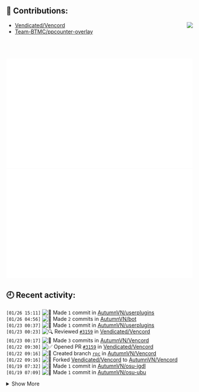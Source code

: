 ## 📗 Contributions:
<a href="https://osu.ppy.sh/users/AutumnVN"><img src="https://osu-sig.vercel.app/card?user=AutumnVN&mode=std&lang=en&mini=true" align="right"></a>

- [Vendicated/Vencord](https://github.com/Vendicated/Vencord)
- [Team-BTMC/ppcounter-overlay](https://github.com/Team-BTMC/ppcounter-overlay)

<br>
<br>
<br>
<div align="center">
<img src="./generated/overview.svg"><img src="./generated/languages.svg">
</div>

## 🕘 Recent activity:
<!--START_SECTION:activity-->
`[01/26 15:11]` <img alt="📝" src="https://github.com/cheesits456/github-activity-readme/raw/master/icons/commit.png" align="top" height="18"> Made `1` commit in [AutumnVN/userplugins](https://github.com/AutumnVN/userplugins)  
`[01/26 04:56]` <img alt="📝" src="https://github.com/cheesits456/github-activity-readme/raw/master/icons/commit.png" align="top" height="18"> Made `2` commits in [AutumnVN/bot](https://github.com/AutumnVN/bot)  
`[01/23 00:37]` <img alt="📝" src="https://github.com/cheesits456/github-activity-readme/raw/master/icons/commit.png" align="top" height="18"> Made `1` commit in [AutumnVN/userplugins](https://github.com/AutumnVN/userplugins)  
`[01/23 00:23]` <img alt="🔍" src="https://github.com/cheesits456/github-activity-readme/raw/master/icons/review.png" align="top" height="18"> Reviewed [`#3159`](https://github.com//Vendicated/Vencord/pull/3159 'customRPC: fix preview') in [Vendicated/Vencord](https://github.com/Vendicated/Vencord)  
`[01/23 00:17]` <img alt="📝" src="https://github.com/cheesits456/github-activity-readme/raw/master/icons/commit.png" align="top" height="18"> Made `3` commits in [AutumnVN/Vencord](https://github.com/AutumnVN/Vencord)  
`[01/22 09:30]` <img alt="✅" src="https://github.com/cheesits456/github-activity-readme/raw/master/icons/pr-open.png" align="top" height="18"> Opened PR [`#3159`](https://github.com//Vendicated/Vencord/pull/3159 'customRPC: fix preview') in [Vendicated/Vencord](https://github.com/Vendicated/Vencord)  
`[01/22 09:16]` <img alt="📂" src="https://github.com/cheesits456/github-activity-readme/raw/master/icons/create-branch.png" align="top" height="18"> Created branch [`rpc`](https://github.com/AutumnVN/Vencord/tree/rpc) in [AutumnVN/Vencord](https://github.com/AutumnVN/Vencord)  
`[01/22 09:16]` <img alt="🍴" src="https://github.com/cheesits456/github-activity-readme/raw/master/icons/fork.png" align="top" height="18"> Forked [Vendicated/Vencord](https://github.com/Vendicated/Vencord) to [AutumnVN/Vencord](https://github.com/AutumnVN/Vencord)  
`[01/19 07:32]` <img alt="📝" src="https://github.com/cheesits456/github-activity-readme/raw/master/icons/commit.png" align="top" height="18"> Made `1` commit in [AutumnVN/osu-igdl](https://github.com/AutumnVN/osu-igdl)  
`[01/19 07:09]` <img alt="📝" src="https://github.com/cheesits456/github-activity-readme/raw/master/icons/commit.png" align="top" height="18"> Made `1` commit in [AutumnVN/osu-ubu](https://github.com/AutumnVN/osu-ubu)  

<details><summary>Show More</summary>

`[01/19 07:06]` <img alt="📝" src="https://github.com/cheesits456/github-activity-readme/raw/master/icons/commit.png" align="top" height="18"> Made `1` commit in [AutumnVN/osu-mpbd](https://github.com/AutumnVN/osu-mpbd)  
`[01/17 05:44]` <img alt="📝" src="https://github.com/cheesits456/github-activity-readme/raw/master/icons/commit.png" align="top" height="18"> Made `2` commits in [AutumnVN/autumn](https://github.com/AutumnVN/autumn)  
`[01/14 06:13]` <img alt="📝" src="https://github.com/cheesits456/github-activity-readme/raw/master/icons/commit.png" align="top" height="18"> Made `1` commit in [AutumnVN/hit-swap-fix](https://github.com/AutumnVN/hit-swap-fix)  
`[01/14 00:42]` <img alt="📝" src="https://github.com/cheesits456/github-activity-readme/raw/master/icons/commit.png" align="top" height="18"> Made `1` commit in [AutumnVN/autumn](https://github.com/AutumnVN/autumn)  
`[01/14 00:40]` <img alt="📝" src="https://github.com/cheesits456/github-activity-readme/raw/master/icons/commit.png" align="top" height="18"> Made `3` commits in [AutumnVN/hit-swap-nerf](https://github.com/AutumnVN/hit-swap-nerf)  
`[01/13 13:49]` <img alt="📂" src="https://github.com/cheesits456/github-activity-readme/raw/master/icons/create-branch.png" align="top" height="18"> Created branch [`main`](https://github.com/AutumnVN/hit-swap-nerf/tree/main) in [AutumnVN/hit-swap-nerf](https://github.com/AutumnVN/hit-swap-nerf)  
`[01/13 13:49]` <img alt="➕" src="https://github.com/cheesits456/github-activity-readme/raw/master/icons/create-repo.png" align="top" height="18"> Created repository [AutumnVN/hit-swap-nerf](https://github.com/AutumnVN/hit-swap-nerf)  
`[01/10 13:32]` <img alt="📝" src="https://github.com/cheesits456/github-activity-readme/raw/master/icons/commit.png" align="top" height="18"> Made `30` commits in [AutumnVN/autumn](https://github.com/AutumnVN/autumn)  
`[12/30 10:51]` <img alt="📝" src="https://github.com/cheesits456/github-activity-readme/raw/master/icons/commit.png" align="top" height="18"> Made `1` commit in [AutumnVN/bot](https://github.com/AutumnVN/bot)  
`[12/30 00:32]` <img alt="📝" src="https://github.com/cheesits456/github-activity-readme/raw/master/icons/commit.png" align="top" height="18"> Made `4` commits in [AutumnVN/autumn](https://github.com/AutumnVN/autumn)  
`[12/29 15:09]` <img alt="📂" src="https://github.com/cheesits456/github-activity-readme/raw/master/icons/create-branch.png" align="top" height="18"> Created branch [`1.20.1`](https://github.com/AutumnVN/autumn/tree/1.20.1) in [AutumnVN/autumn](https://github.com/AutumnVN/autumn)  
`[12/29 14:27]` <img alt="📝" src="https://github.com/cheesits456/github-activity-readme/raw/master/icons/commit.png" align="top" height="18"> Made `7` commits in [AutumnVN/autumn](https://github.com/AutumnVN/autumn)  
`[12/29 03:23]` <img alt="📝" src="https://github.com/cheesits456/github-activity-readme/raw/master/icons/commit.png" align="top" height="18"> Made `10` commits in [AutumnVN/bot](https://github.com/AutumnVN/bot)  
`[12/28 05:02]` <img alt="📝" src="https://github.com/cheesits456/github-activity-readme/raw/master/icons/commit.png" align="top" height="18"> Made `5` commits in [AutumnVN/autumn](https://github.com/AutumnVN/autumn)  
`[12/26 01:39]` <img alt="📝" src="https://github.com/cheesits456/github-activity-readme/raw/master/icons/commit.png" align="top" height="18"> Made `14` commits in [AutumnVN/bot](https://github.com/AutumnVN/bot)  
`[12/25 07:33]` <img alt="📝" src="https://github.com/cheesits456/github-activity-readme/raw/master/icons/commit.png" align="top" height="18"> Made `4` commits in [AutumnVN/autumn](https://github.com/AutumnVN/autumn)  
`[12/17 09:32]` <img alt="📝" src="https://github.com/cheesits456/github-activity-readme/raw/master/icons/commit.png" align="top" height="18"> Made `2` commits in [AutumnVN/bot](https://github.com/AutumnVN/bot)  
`[12/15 01:44]` <img alt="📝" src="https://github.com/cheesits456/github-activity-readme/raw/master/icons/commit.png" align="top" height="18"> Made `13` commits in [AutumnVN/beatmap](https://github.com/AutumnVN/beatmap)  
`[12/09 12:27]` <img alt="📝" src="https://github.com/cheesits456/github-activity-readme/raw/master/icons/commit.png" align="top" height="18"> Made `2` commits in [AutumnVN/userscript](https://github.com/AutumnVN/userscript)  
`[12/09 10:28]` <img alt="📂" src="https://github.com/cheesits456/github-activity-readme/raw/master/icons/create-branch.png" align="top" height="18"> Created branch [`main`](https://github.com/AutumnVN/userscript/tree/main) in [AutumnVN/userscript](https://github.com/AutumnVN/userscript)  
`[12/09 10:28]` <img alt="➕" src="https://github.com/cheesits456/github-activity-readme/raw/master/icons/create-repo.png" align="top" height="18"> Created repository [AutumnVN/userscript](https://github.com/AutumnVN/userscript)  
`[12/09 08:57]` <img alt="📝" src="https://github.com/cheesits456/github-activity-readme/raw/master/icons/commit.png" align="top" height="18"> Made `1` commit in [AutumnVN/chino.pages.dev](https://github.com/AutumnVN/chino.pages.dev)  
`[12/08 07:54]` <img alt="📝" src="https://github.com/cheesits456/github-activity-readme/raw/master/icons/commit.png" align="top" height="18"> Made `8` commits in [AutumnVN/beatmap](https://github.com/AutumnVN/beatmap)  
`[12/03 07:08]` <img alt="📝" src="https://github.com/cheesits456/github-activity-readme/raw/master/icons/commit.png" align="top" height="18"> Made `1` commit in [AutumnVN/chino.pages.dev](https://github.com/AutumnVN/chino.pages.dev)  
`[12/03 05:40]` <img alt="📝" src="https://github.com/cheesits456/github-activity-readme/raw/master/icons/commit.png" align="top" height="18"> Made `2` commits in [AutumnVN/beatmap](https://github.com/AutumnVN/beatmap)  
`[12/03 01:06]` <img alt="📝" src="https://github.com/cheesits456/github-activity-readme/raw/master/icons/commit.png" align="top" height="18"> Made `1` commit in [AutumnVN/bot](https://github.com/AutumnVN/bot)  
`[12/02 10:43]` <img alt="📝" src="https://github.com/cheesits456/github-activity-readme/raw/master/icons/commit.png" align="top" height="18"> Made `2` commits in [AutumnVN/beatmap](https://github.com/AutumnVN/beatmap)  
`[12/02 05:27]` <img alt="📝" src="https://github.com/cheesits456/github-activity-readme/raw/master/icons/commit.png" align="top" height="18"> Made `1` commit in [AutumnVN/Navi](https://github.com/AutumnVN/Navi)  
`[12/01 14:03]` <img alt="📝" src="https://github.com/cheesits456/github-activity-readme/raw/master/icons/commit.png" align="top" height="18"> Made `1` commit in [AutumnVN/beatmap](https://github.com/AutumnVN/beatmap)  
`[12/01 07:07]` <img alt="📝" src="https://github.com/cheesits456/github-activity-readme/raw/master/icons/commit.png" align="top" height="18"> Made `1` commit in [AutumnVN/Navi](https://github.com/AutumnVN/Navi)  
`[11/30 06:55]` <img alt="📝" src="https://github.com/cheesits456/github-activity-readme/raw/master/icons/commit.png" align="top" height="18"> Made `9` commits in [AutumnVN/beatmap](https://github.com/AutumnVN/beatmap)  
`[11/26 00:23]` <img alt="📝" src="https://github.com/cheesits456/github-activity-readme/raw/master/icons/commit.png" align="top" height="18"> Made `1` commit in [AutumnVN/themes](https://github.com/AutumnVN/themes)  
`[11/21 13:04]` <img alt="📝" src="https://github.com/cheesits456/github-activity-readme/raw/master/icons/commit.png" align="top" height="18"> Made `1` commit in [AutumnVN/beatmap](https://github.com/AutumnVN/beatmap)  
`[11/21 01:35]` <img alt="📝" src="https://github.com/cheesits456/github-activity-readme/raw/master/icons/commit.png" align="top" height="18"> Made `1` commit in [AutumnVN/userplugins](https://github.com/AutumnVN/userplugins)  
`[11/18 01:48]` <img alt="📂" src="https://github.com/cheesits456/github-activity-readme/raw/master/icons/create-branch.png" align="top" height="18"> Created branch [`main`](https://github.com/AutumnVN/beatmap/tree/main) in [AutumnVN/beatmap](https://github.com/AutumnVN/beatmap)  
`[11/18 01:47]` <img alt="➕" src="https://github.com/cheesits456/github-activity-readme/raw/master/icons/create-repo.png" align="top" height="18"> Created repository [AutumnVN/beatmap](https://github.com/AutumnVN/beatmap)  
`[11/16 14:17]` <img alt="📝" src="https://github.com/cheesits456/github-activity-readme/raw/master/icons/commit.png" align="top" height="18"> Made `1` commit in [AutumnVN/chino.pages.dev](https://github.com/AutumnVN/chino.pages.dev)  
`[11/15 10:24]` <img alt="📝" src="https://github.com/cheesits456/github-activity-readme/raw/master/icons/commit.png" align="top" height="18"> Made `2` commits in [AutumnVN/userplugins](https://github.com/AutumnVN/userplugins)  
`[11/15 05:44]` <img alt="📝" src="https://github.com/cheesits456/github-activity-readme/raw/master/icons/commit.png" align="top" height="18"> Made `1` commit in [AutumnVN/themes](https://github.com/AutumnVN/themes)  
`[11/15 01:43]` <img alt="📝" src="https://github.com/cheesits456/github-activity-readme/raw/master/icons/commit.png" align="top" height="18"> Made `1` commit in [AutumnVN/chino.pages.dev](https://github.com/AutumnVN/chino.pages.dev)  
`[11/14 01:54]` <img alt="📝" src="https://github.com/cheesits456/github-activity-readme/raw/master/icons/commit.png" align="top" height="18"> Made `1` commit in [AutumnVN/themes](https://github.com/AutumnVN/themes)  
`[11/13 10:24]` <img alt="📝" src="https://github.com/cheesits456/github-activity-readme/raw/master/icons/commit.png" align="top" height="18"> Made `1` commit in [AutumnVN/userplugins](https://github.com/AutumnVN/userplugins)  
`[11/13 06:46]` <img alt="📝" src="https://github.com/cheesits456/github-activity-readme/raw/master/icons/commit.png" align="top" height="18"> Made `2` commits in [AutumnVN/ppcounter-overlay](https://github.com/AutumnVN/ppcounter-overlay)  
`[11/13 01:38]` <img alt="📝" src="https://github.com/cheesits456/github-activity-readme/raw/master/icons/commit.png" align="top" height="18"> Made `1` commit in [AutumnVN/userplugins](https://github.com/AutumnVN/userplugins)  
`[11/10 06:56]` <img alt="📝" src="https://github.com/cheesits456/github-activity-readme/raw/master/icons/commit.png" align="top" height="18"> Made `3` commits in [AutumnVN/chino.pages.dev](https://github.com/AutumnVN/chino.pages.dev)  
`[11/09 09:53]` <img alt="⭐" src="https://github.com/cheesits456/github-activity-readme/raw/master/icons/star.png" align="top" height="18"> Starred [Naxesss/MapsetVerifier](https://github.com/Naxesss/MapsetVerifier)  
`[11/09 04:32]` <img alt="⭐" src="https://github.com/cheesits456/github-activity-readme/raw/master/icons/star.png" align="top" height="18"> Starred [crskycode/KrkrDump](https://github.com/crskycode/KrkrDump)  
`[11/08 01:57]` <img alt="📝" src="https://github.com/cheesits456/github-activity-readme/raw/master/icons/commit.png" align="top" height="18"> Made `3` commits in [AutumnVN/bot](https://github.com/AutumnVN/bot)  
`[11/05 14:59]` <img alt="📝" src="https://github.com/cheesits456/github-activity-readme/raw/master/icons/commit.png" align="top" height="18"> Made `1` commit in [AutumnVN/userplugins](https://github.com/AutumnVN/userplugins)  
`[11/05 13:32]` <img alt="📝" src="https://github.com/cheesits456/github-activity-readme/raw/master/icons/commit.png" align="top" height="18"> Made `1` commit in [AutumnVN/themes](https://github.com/AutumnVN/themes)  
`[11/04 04:43]` <img alt="📝" src="https://github.com/cheesits456/github-activity-readme/raw/master/icons/commit.png" align="top" height="18"> Made `1` commit in [AutumnVN/chino.pages.dev](https://github.com/AutumnVN/chino.pages.dev)  
`[11/04 01:58]` <img alt="📝" src="https://github.com/cheesits456/github-activity-readme/raw/master/icons/commit.png" align="top" height="18"> Made `1` commit in [AutumnVN/bot](https://github.com/AutumnVN/bot)  
`[11/03 14:48]` <img alt="📝" src="https://github.com/cheesits456/github-activity-readme/raw/master/icons/commit.png" align="top" height="18"> Made `3` commits in [AutumnVN/userplugins](https://github.com/AutumnVN/userplugins)  
`[11/02 14:55]` <img alt="📝" src="https://github.com/cheesits456/github-activity-readme/raw/master/icons/commit.png" align="top" height="18"> Made `1` commit in [AutumnVN/chino.pages.dev](https://github.com/AutumnVN/chino.pages.dev)  
`[11/02 08:36]` <img alt="✅" src="https://github.com/cheesits456/github-activity-readme/raw/master/icons/pr-open.png" align="top" height="18"> Opened PR [`#16961`](https://github.com//is-a-dev/register/pull/16961 'Update chino.json') in [is-a-dev/register](https://github.com/is-a-dev/register)  
`[11/02 07:52]` <img alt="❌" src="https://github.com/cheesits456/github-activity-readme/raw/master/icons/delete.png" align="top" height="18"> Deleted `main` from [AutumnVN/register](https://github.com/AutumnVN/register)  
`[11/02 07:52]` <img alt="📂" src="https://github.com/cheesits456/github-activity-readme/raw/master/icons/create-branch.png" align="top" height="18"> Created branch [`main1`](https://github.com/AutumnVN/register/tree/main1) in [AutumnVN/register](https://github.com/AutumnVN/register)  
`[11/02 07:51]` <img alt="📝" src="https://github.com/cheesits456/github-activity-readme/raw/master/icons/commit.png" align="top" height="18"> Made `1` commit in [AutumnVN/register](https://github.com/AutumnVN/register)  
`[11/02 07:46]` <img alt="🍴" src="https://github.com/cheesits456/github-activity-readme/raw/master/icons/fork.png" align="top" height="18"> Forked [is-a-dev/register](https://github.com/is-a-dev/register) to [AutumnVN/register](https://github.com/AutumnVN/register)  
`[11/01 12:30]` <img alt="📝" src="https://github.com/cheesits456/github-activity-readme/raw/master/icons/commit.png" align="top" height="18"> Made `1` commit in [AutumnVN/chino.pages.dev](https://github.com/AutumnVN/chino.pages.dev)  
`[11/01 11:44]` <img alt="📝" src="https://github.com/cheesits456/github-activity-readme/raw/master/icons/commit.png" align="top" height="18"> Made `1` commit in [AutumnVN/AutumnVN](https://github.com/AutumnVN/AutumnVN)  
`[11/01 10:03]` <img alt="📝" src="https://github.com/cheesits456/github-activity-readme/raw/master/icons/commit.png" align="top" height="18"> Made `2` commits in [AutumnVN/userplugins](https://github.com/AutumnVN/userplugins)  
`[11/01 04:53]` <img alt="📝" src="https://github.com/cheesits456/github-activity-readme/raw/master/icons/commit.png" align="top" height="18"> Made `1` commit in [AutumnVN/chino.pages.dev](https://github.com/AutumnVN/chino.pages.dev)  
`[11/01 00:58]` <img alt="📝" src="https://github.com/cheesits456/github-activity-readme/raw/master/icons/commit.png" align="top" height="18"> Made `1` commit in [AutumnVN/bot](https://github.com/AutumnVN/bot)  
`[10/31 14:29]` <img alt="📝" src="https://github.com/cheesits456/github-activity-readme/raw/master/icons/commit.png" align="top" height="18"> Made `19` commits in [AutumnVN/chino.pages.dev](https://github.com/AutumnVN/chino.pages.dev)  
`[10/29 13:18]` <img alt="📝" src="https://github.com/cheesits456/github-activity-readme/raw/master/icons/commit.png" align="top" height="18"> Made `1` commit in [AutumnVN/userplugins](https://github.com/AutumnVN/userplugins)  
`[10/29 06:38]` <img alt="📝" src="https://github.com/cheesits456/github-activity-readme/raw/master/icons/commit.png" align="top" height="18"> Made `11` commits in [AutumnVN/chino.pages.dev](https://github.com/AutumnVN/chino.pages.dev)  

</details>
<!--END_SECTION:activity-->
